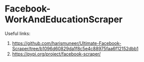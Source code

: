 # Facebook-WorkAndEducationScraper
Useful links:
1) https://github.com/harismuneer/Ultimate-Facebook-Scraper/tree/b1096d60829da1f8c5e4c88975faa6f12152dbb1
2) https://pypi.org/project/facebook-scraper/
